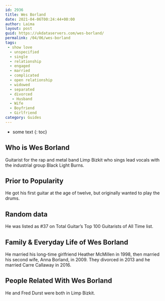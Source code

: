 ```yaml
---
id: 2936
title: Wes Borland
date: 2021-04-06T00:24:44+00:00
author: Laima
layout: post
guid: https://ukdataservers.com/wes-borland/
permalink: /04/06/wes-borland
tags:
 - show love
  - unspecified
  - single
  - relationship
  - engaged
  - married
  - complicated
  - open relationship
  - widowed
  - separated
  - divorced
   - Husband
  - Wife
  - Boyfriend
  - Girlfriend
category: Guides
---
```


* some text
{: toc}


## Who is Wes Borland
                  
                  
                  
Guitarist for the rap and metal band Limp Bizkit who sings lead vocals with the industrial group Black Light Burns.
                  
              
            
              
            
                
                
                
## Prior to Popularity
                  
                  
                  
He got his first guitar at the age of twelve, but originally wanted to play the drums.
                  
              
            
              
            
                
                
                
## Random data
                  
                  
                  
He was listed as #37 on Total Guitar&#8217;s Top 100 Guitarists of All Time list.
                  
              
            
              
            
                
                
                
## Family & Everyday Life of Wes Borland
                  
                  
                  
He married his long-time girlfriend Heather McMillen in 1998, then married his second wife, Anna Borland, in 2009. They divorced in 2013 and he married Carre Callaway in 2016.
                  
              
            
              
            
                
                
                
## People Related With Wes Borland
                  
                  
                  
He and Fred Durst were both in Limp Bizkit.
                  
              
            
              
            
                
              
            
              
              
            
            
              
            
          
          
          